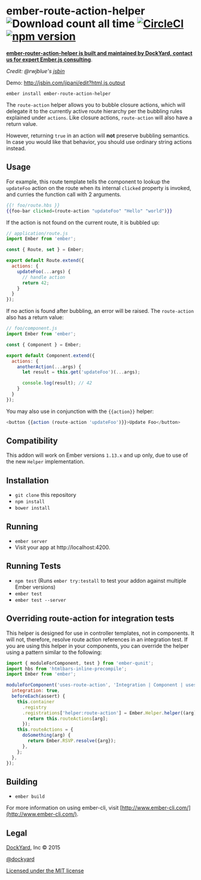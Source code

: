 # ember-route-action-helper ![Download count all time](https://img.shields.io/npm/dt/ember-route-action-helper.svg) [![CircleCI](https://circleci.com/gh/DockYard/ember-route-action-helper.svg?style=shield)](https://circleci.com/gh/DockYard/ember-route-action-helper) [![npm version](https://badge.fury.io/js/ember-route-action-helper.svg)](https://badge.fury.io/js/ember-route-action-helper)

**[ember-router-action-helper is built and maintained by DockYard, contact us for expert Ember.js consulting](https://dockyard.com/ember-consulting)**.

*Credit: @rwjblue's [jsbin](http://jsbin.com/jipani/edit?html,js,output)*

Demo: http://jsbin.com/jipani/edit?html,js,output

```no-highlight
ember install ember-route-action-helper
```

The `route-action` helper allows you to bubble closure actions, which will delegate it to the currently active route hierarchy per the bubbling rules explained under `actions`. Like closure actions, `route-action` will also have a return value.

However, returning `true` in an action will **not** preserve bubbling semantics. In case you would like that behavior, you should use ordinary string actions instead.

## Usage

For example, this route template tells the component to lookup the `updateFoo` action on the route when its internal `clicked` property is invoked, and curries the function call with 2 arguments.

```hbs
{{! foo/route.hbs }}
{{foo-bar clicked=(route-action "updateFoo" "Hello" "world")}}
```

If the action is not found on the current route, it is bubbled up:

```js
// application/route.js
import Ember from 'ember';

const { Route, set } = Ember;

export default Route.extend({
  actions: {
    updateFoo(...args) {
      // handle action
      return 42;
    }
  }
});
```

If no action is found after bubbling, an error will be raised. The `route-action` also has a return value:

```js
// foo/component.js
import Ember from 'ember';

const { Component } = Ember;

export default Component.extend({
  actions: {
    anotherAction(...args) {
      let result = this.get('updateFoo')(...args);

      console.log(result); // 42
    }
  }
});
```

You may also use in conjunction with the `{{action}}` helper:

```js
<button {{action (route-action 'updateFoo')}}>Update Foo</button>
```

## Compatibility

This addon will work on Ember versions `1.13.x` and up only, due to use of the new `Helper` implementation.

## Installation

* `git clone` this repository
* `npm install`
* `bower install`

## Running

* `ember server`
* Visit your app at http://localhost:4200.

## Running Tests

* `npm test` (Runs `ember try:testall` to test your addon against multiple Ember versions)
* `ember test`
* `ember test --server`

## Overriding route-action for integration tests

This helper is designed for use in controller templates, not in
components. It will not, therefore, resolve route action references
in an integration test. If you are using this helper in your components,
you can override the helper using a pattern similar to the following:

```js
import { moduleForComponent, test } from 'ember-qunit';
import hbs from 'htmlbars-inline-precompile';
import Ember from 'ember';

moduleForComponent('uses-route-action', 'Integration | Component | uses route action', {
  integration: true,
  beforeEach(assert) {
    this.container
      .registry
      .registrations['helper:route-action'] = Ember.Helper.helper((arg) => {
        return this.routeActions[arg];
      });
    this.routeActions = {
      doSomething(arg) {
        return Ember.RSVP.resolve({arg});
      },
    };
  },
});
```

## Building

* `ember build`

For more information on using ember-cli, visit [http://www.ember-cli.com/](http://www.ember-cli.com/).

## Legal

[DockYard](http://dockyard.com/ember-consulting), Inc &copy; 2015

[@dockyard](http://twitter.com/dockyard)

[Licensed under the MIT license](http://www.opensource.org/licenses/mit-license.php)
